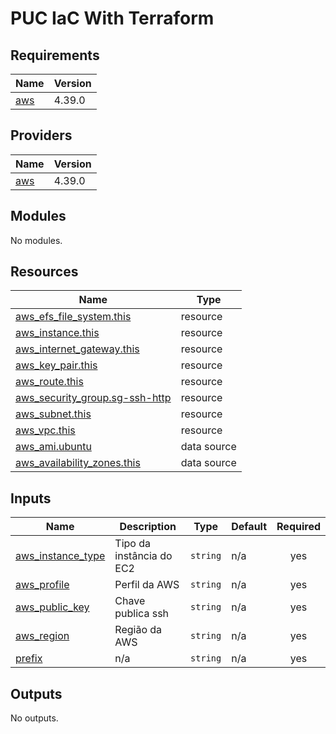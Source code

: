 # PUC IaC With Terraform

<!-- BEGIN_TF_DOCS -->
## Requirements

| Name | Version |
|------|---------|
| <a name="requirement_aws"></a> [aws](#requirement\_aws) | 4.39.0 |

## Providers

| Name | Version |
|------|---------|
| <a name="provider_aws"></a> [aws](#provider\_aws) | 4.39.0 |

## Modules

No modules.

## Resources

| Name | Type |
|------|------|
| [aws_efs_file_system.this](https://registry.terraform.io/providers/hashicorp/aws/4.39.0/docs/resources/efs_file_system) | resource |
| [aws_instance.this](https://registry.terraform.io/providers/hashicorp/aws/4.39.0/docs/resources/instance) | resource |
| [aws_internet_gateway.this](https://registry.terraform.io/providers/hashicorp/aws/4.39.0/docs/resources/internet_gateway) | resource |
| [aws_key_pair.this](https://registry.terraform.io/providers/hashicorp/aws/4.39.0/docs/resources/key_pair) | resource |
| [aws_route.this](https://registry.terraform.io/providers/hashicorp/aws/4.39.0/docs/resources/route) | resource |
| [aws_security_group.sg-ssh-http](https://registry.terraform.io/providers/hashicorp/aws/4.39.0/docs/resources/security_group) | resource |
| [aws_subnet.this](https://registry.terraform.io/providers/hashicorp/aws/4.39.0/docs/resources/subnet) | resource |
| [aws_vpc.this](https://registry.terraform.io/providers/hashicorp/aws/4.39.0/docs/resources/vpc) | resource |
| [aws_ami.ubuntu](https://registry.terraform.io/providers/hashicorp/aws/4.39.0/docs/data-sources/ami) | data source |
| [aws_availability_zones.this](https://registry.terraform.io/providers/hashicorp/aws/4.39.0/docs/data-sources/availability_zones) | data source |

## Inputs

| Name | Description | Type | Default | Required |
|------|-------------|------|---------|:--------:|
| <a name="input_aws_instance_type"></a> [aws\_instance\_type](#input\_aws\_instance\_type) | Tipo da instância do EC2 | `string` | n/a | yes |
| <a name="input_aws_profile"></a> [aws\_profile](#input\_aws\_profile) | Perfil da AWS | `string` | n/a | yes |
| <a name="input_aws_public_key"></a> [aws\_public\_key](#input\_aws\_public\_key) | Chave publica ssh | `string` | n/a | yes |
| <a name="input_aws_region"></a> [aws\_region](#input\_aws\_region) | Região da AWS | `string` | n/a | yes |
| <a name="input_prefix"></a> [prefix](#input\_prefix) | n/a | `string` | n/a | yes |

## Outputs

No outputs.
<!-- END_TF_DOCS -->